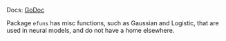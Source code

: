 Docs: [GoDoc](https://pkg.go.dev/github.com/emer/emergent/efuns)

Package `efuns` has misc functions, such as Gaussian and Logistic, that are used in neural models, and do not have a home elsewhere.

